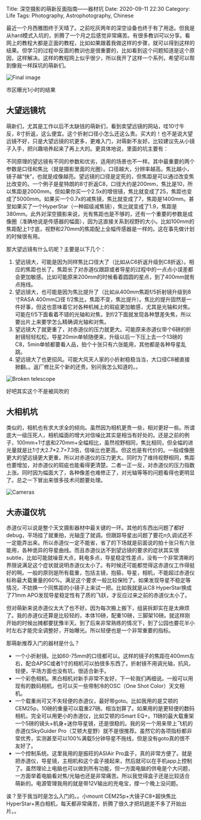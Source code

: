 Title: 深空摄影的萌新反面指南——器材坑
Date: 2020-09-11 22:30
Category: Life
Tags: Photography, Astrophotography, Chinese

最近一个月西雅图终于天晴了。之前吃灰两年的深空设备也终于有了用途。但我是从hard模式入坑的，折腾了一个月之后感觉非常痛苦。有很多教训可以分享。看网上的教程大都是正面的教程，比如如果跟着我做这样的步骤，就可以得到这样的结果。但学习的过程中反面的教训也是很重要的，比如看到这个问题知道是这个原因，这样解决。这样的教程网上似乎很少，所以我开了这样一个系列，希望可以帮到像我一样踩坑的萌新们。

![Final image](/images/astrophotography-pitfalls-final-image.jpg)

市区曝光1小时的结果

## 大望远镜坑

萌新们，尤其是工作以后不太缺钱的萌新们，看到卖望远镜的网站，哇10寸牛反，8寸折返，这么便宜。这个折射口径小怎么还这么贵。买大的！也不是说大望远镜不好，只是大望远镜的坑更多，更难入门，对萌新不友好。比较建议先从小镜子入手，把兴趣培养起来了再上大的。更具体地说，里面的坑主要有：

不同原理的望远镜有不同的参数和优劣，适用的场景也不一样。其中最重要的两个参数是口径和焦比（就是摄影里面的光圈）。口径越大，分辨率越高。焦比越小，镜子越“快”，也就是成像越亮。望远镜的口径是定死的，但焦距是可以通过改变焦比改变的。一个例子是星特朗的8寸折返C8，口径大约是200mm，焦比是10，所以焦距是2000mm。但如果你买一个2.5x的增倍镜，焦比就变成了25，焦距也变成了5000mm。如果买一个0.7x的减焦镜，焦比就变成了7，焦距是1400mm。甚至如果买了一个HyperStar（一种超级减焦镜），焦比就变成了1.9，焦距是380mm。此外对深空摄影来说，光有焦距也是不够的，还有一个重要的参数是成像圈（准确地说是传感器的幅面），因为这直接关系到视野的大小。比如100mm的焦距配上1寸底，视野和270mm的焦距配上全幅传感器是一样的。这在事先做计划的时候很有用。

那大望远镜有什么坑呢？主要是以下几个：

1. 望远镜大，可能是因为同样焦比口径大了（比如从C6折返升级到C8折返）。相应的焦距也长了。焦距长了对赤道仪跟踪或者导星的过程中的一点点小误差都会更加敏感。比如可能原来200mm的时候看着圆圆的星点，到了400mm就有点拖线。
2. 望远镜大，也可能是因为焦比提升了（比如从400mm焦距f/5折射镜升级到8寸RASA 400mm口径 f/2焦比，焦距不变，焦比提升）。焦比的提升固然是一件好事，但这也意味着它对各种机械上的瑕疵更加敏感，尤其是光轴和对焦。可能在f/5下面看着不错的光轴和对焦，到f/2下面就发现各种慧差失焦，所以要出片上来要学怎么精确调光轴和对焦。
3. 望远镜大了就更重了，对赤道仪的压力就更大。可能原来赤道仪带个6磅的折射镜轻轻松松，导星20min单帧随便来，升级以后一下压上去一个13磅的C8，5min单帧都要看人品，拍个十张只有六张能用，其他都是各种导星乱跳。
4. 望远镜大了也更招风。可能大风天人家的小折射稳稳当当，大口径C8被直接掀翻。。返厂修比买个新的还贵。别问我怎么知道的。。

![Broken telescope](/images/astrophotography-pitfalls-broken-telescope.jpg)

好吧其实这个不是被风吹的

## 大相机坑

类似的，相机也有求大求全的倾向。虽然因为相机更贵一些，相对更好一些。所谓底大一级压死人，相机幅面的增大对信噪比其实是相当有好处的。还是之前的例子，100mm+1寸底和270mm+全幅相比，虽然视野相同，焦比相同，但全幅的进光量就是比1寸大2.7*2.7=7.3倍，信噪比也更高。但这也是有代价的。一般成像圈更大的望远镜更大更重，所以对赤道仪的压力更大。同时为了维持视野相同，焦距也要增加，对赤道仪的瑕疵也能看得更清楚。二者一正一反，对赤道仪的压力指数上涨。同时因为幅面大了，各种像差也难修正了，对光轴等等的问题看得也更明显了。总之一下冒出来很多技术问题要处理。

![Cameras](/images/astrophotography-pitfalls-cameras.jpg)

## 大赤道仪坑

赤道仪可以说是整个天文摄影器材中最关键的一环。其他的东西出问题了都好debug，平场挂了就重拍，光轴歪了就调。但跟踪导星出问题了要花n久调试还不一定能弄出来。所以赤道仪一定不能省，省了的下场就是前面说的拍十张只有六张能用，各种诡异的导星曲线。而且赤道仪达不到望远镜的要求的症状其实很subtle，比如可能就噪音大点，耗电多点，导星稳定性差点，没有一个非常清晰的界限说满足这个症状就说明赤道仪太小了。有时候还可能都觉得这赤道仪工作得挺好的啊。一般的原则是所有载重，包括主镜，抱箍，导星，相机，不能超过赤道仪标称最大载重量的60%。满足这个要求一般比较保险了。如果发现导星不稳定等情况，不妨换一个同焦距的小镜子上来试一把。比如我就是从C8 HyperStar换成了71mm APO发现导星稳定性有了质的飞跃，才反应过来之前的赤道仪太小了。

但对萌新来说赤道仪太大了也不好。因为每次搬上搬下，组装拆卸实在是太麻烦了。我的赤道仪还算是比较轻的，本体10磅，配重10磅，三脚架10磅。就这样刚开始的时候出摊都要犹豫半天。到了后来非常熟练的情况下，到了公园也要花半小时左右才能完全调整好，开始曝光。所以轻便也是一个非常重要的指标。

那萌新推荐入门的器材是什么？

* 一个小折射镜。比如60-75mm的口径都可以。这样的镜子的焦距在400mm左右，配合APSC或者1寸的相机可以拍很多东西了。折射镜不用调光轴，抗风，轻便，平场方面也没有坑，很适合新手。
* 一个彩色相机。黑白相机对新手非常不友好，下一轮我们再细说。一般可以用现有的数码相机，也可以买一些带制冷的OSC（One Shot Color）天文相机。
* 一个载重尚可又不失轻便的赤道仪，最好带goto。比如我用的是艾顿的CEM25p，10磅的重量可以载重27磅。相当划算了。如果用的是更轻便的数码相机，完全可以用更小的赤道仪，比如艾顿的iSmart EQ+。11磅的最大载重架一个5磅的镜头+机身+迷你导星镜，还是很稳的。我的另一个用来带上飞机的赤道仪SkyGuider Pro（艾顿大星野）就不是很推荐。虽然它的各项指标都非常优秀，实测甚至可以100%满载5分钟导星不拖线，但是没有goto真的很不友好了。
* 一个控制系统。这里我用的是振旺的ASIAir Pro盒子，真的非常方便了。就是把赤道仪，导星镜，主相机和这个盒子接起来，然后就可以在手机app上控制了。虽然理论上电脑也可以做到所有功能，但一方面电脑的供电是个大问题，一方面举着电脑看对焦/光轴也还是非常痛苦。所以我觉得盒子还是比较适合萌新的。电源管理我用的就是带12V输出的充电宝，撑一个晚上没问题。

诶？至于我当时是怎么入门的。。小mount CEM25p+大镜子C8+超快焦比HyperStar+黑白相机，每天都非常痛苦，折腾了很久才把坑趟差不多了开始出片。。